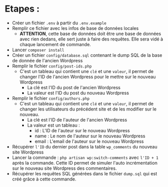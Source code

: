 # Etapes :

- Créer un fichier `.env` à partir du `.env.example`
- Remplir ce fichier avec les infos de base de données locales
    - **ATTENTION**, cette base de données doit être une base de données avec rien dedans, elle sert juste à faire des requêtes. Elle sera
      vidé à chaque lancement de commande.
- Lancer `composer install`
- Créer un fichier `config/database.sql` contenant le dump SQL de la base de donnée de l'ancien Wordpress
- Remplir le fichier `config/post-ids.php`
    - C'est un tableau qui contient une `clé` et une `valeur`, il permet de changer l'ID de l'ancien Wordpress pour le mettre sur le nouveau
      Wordpress
        - La clé est l'ID du post de l'ancien Wordpress
        - La valeur est l'ID du post du nouveau Wordpress
- Remplir le fichier `config/authors.php`
    - C'est un tableau qui contient une `clé` et une `valeur`, il permet de changer les utilisateurs du précédent site et de les modifier
      sur le nouveau.
        - La clé est l'ID de l'auteur de l'ancien Wordpress
        - La valeur est un tableau :
            - id : L'ID de l'auteur sur le nouveau Wordpress
            - name : Le nom de l'auteur sur le nouveau Wordpress
            - email : L'email de l'auteur sur le nouveau Wordpress
- Récupérer `l'ID` du dernier post dans la table `wp_comments` du nouveau site Wordpress
- Lancer la commande : `php artisan wp:switch-comments` avec `l'ID + 1` après la commande. Cette ID permet de simuler l'auto incrémentation
  sur le nouveau site Wordpress des commentaires.
- Récupérer les requêtes SQL générées dans le fichier `dump.sql` qui est créé grâce à cette commande.
